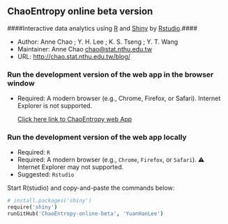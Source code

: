 ## ChaoEntropy online beta version

####Interactive data analytics using <a href="http://www.r-project.org/" target="_blank">R</a> and <a href="http://www.rstudio.com/shiny/" target="_blank">Shiny</a> by <a href="http://www.rstudio.com/" target="_blank">Rstudio</a>.####

- Author: Anne Chao ; Y. H. Lee ; K. S. Tseng ; Y. T. Wang 
- Maintainer: Anne Chao chao@stat.nthu.edu.tw
- URL: http://chao.stat.nthu.edu.tw/blog/


### Run the development version of the web app in the browser window
- Required: A modern browser (e.g., Chrome, Firefox, or Safari). Internet Explorer is not supported.
  
  <a href="http://spark.rstudio.com/mikelee/ChaoEntropy-beta/" target="_blank">Click here link to ChaoEntropy web App</a>

### Run the development version of the web app locally

- Required: `R`
- Required: A modern browser (e.g., `Chrome`, `Firefox`, or `Safari`). :warning: Internet Explorer may not supported.
- Suggested: `Rstudio`

Start R(studio) and copy-and-paste the commands below:

```coffee
# install.packages('shiny')
require('shiny')
runGitHub('ChaoEntropy-online-beta', 'YuanHanLee')
```

  

